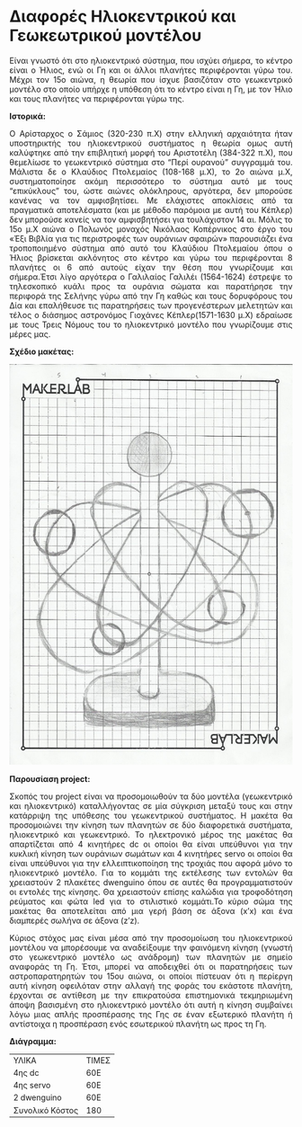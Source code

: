 # Διαφορές Ηλιοκεντρικού και Γεωκεωτρικού μοντέλου
<p align="justify"> Είναι γνωστό ότι στο ηλιοκεντρικό σύστημα, που ισχύει σήμερα, το κέντρο είναι ο Ήλιος, ενώ οι Γη και οι άλλοι πλανήτες περιφέρονται γύρω του. Μέχρι τον 15ο αιώνα, η θεωρία που ίσχυε βασιζόταν στο γεωκεντρικό μοντέλο στο οποίο υπήρχε η υπόθεση ότι το κέντρο είναι η Γη, με τον Ήλιο και τους πλανήτες να περιφέρονται γύρω της.</p>

**Ιστορικά:** 
<p align="justify"> Ο Αρίσταρχος ο Σάμιος (320-230 π.Χ) στην ελληνική αρχαιότητα ήταν υποστηρικτής του ηλιοκεντρικού συστήματος η θεωρία ομως αυτή καλύφτηκε από την επιβλητική μορφή του Αριστοτέλη (384-322 π.Χ), που θεμελίωσε το γεωκεντρικό σύστημα στο “Περί ουρανού” συγγραμμά του. Μάλιστα δε ο Κλαύδιος Πτολεμαίος (108-168 μ.Χ), το 2ο αιώνα μ.Χ, συστηματοποίησε ακόμη περισσότερο το σύστημα αυτό με τους “επικύκλους” του, ώστε αιώνες ολόκληρους, αργότερα, δεν μπορούσε κανένας να τον αμφισβητίσει. Με ελάχιστες αποκλίσεις από τα πραγματικά αποτελέσματα (και με μέθοδο παρόμοια με αυτή του Κέπλερ) δεν μπορούσε κανείς να τον αμφισβητήσει για τουλάχιστον 14 αι. Μόλις το 15ο μ.Χ αιώνα ο Πολωνός μοναχός Νικόλαος Κοπέρνικος στο έργο του «Έξι Βιβλία για τις περιστροφές των ουράνιων σφαιρών» παρουσιάζει ένα τροποποιημένο σύστημα από αυτό του Κλαύδιου Πτολεμαίου όπου ο Ήλιος βρίσκεται ακλόνητος στο κέντρο και γύρω του περιφέρονται 8 πλανήτες οι 6 από αυτούς είχαν την θέση που γνωρίζουμε και σήμερα.Έτσι λίγο αργότερα ο Γαλιλαίος Γαλιλέι (1564-1624) έστρεψε το τηλεσκοπικό κυάλι προς τα ουράνια σώματα και παρατήρησε την περιφορά της Σελήνης γύρω από την Γη καθώς και τους δορυφόρους του Δία και επαλήθευσε τις παρατηρήσεις των προγενέστερων μελετητών και τέλος ο διάσημος αστρονόμος Γιοχάνες Κέπλερ(1571-1630 μ.Χ)  εδραίωσε με τους Τρεις Νόμους του το ηλιοκεντρικό μοντέλο που γνωρίζουμε στις μέρες μας.  </p>

**Σχέδιο μακέτας:**
<p align="center"><img src="sxedio.jpg"</img> </p>

**Παρουσίαση project:**
<p align="justify">    Σκοπός του project είναι να προσομοιωθούν τα δύο μοντέλα (γεωκεντρικό και ηλιοκεντρικό) καταλλήγοντας σε μία σύγκριση μεταξύ τους και στην κατάρριψη της υπόθεσης του γεωκεντρικού συστήματος. 
Η μακέτα θα προσομοιώνει την κίνηση των πλανητών σε δύο διαφορετικά συστήματα, ηλιοκεντρικό και γεωκεντρικό. Το ηλεκτρονικό μέρος της μακέτας θα απαρτίζεται από 4 κινητήρες dc οι οποίοι θα είναι υπεύθυνοι για την κυκλική κίνηση των ουράνιων σωμάτων και 4 κινητήρες servo οι οποίοι θα είναι υπεύθυνοι για την ελλειπτικοποίηση της τροχιάς που αφορά μόνο το ηλιοκεντρικό μοντέλο. Για το κομμάτι της εκτέλεσης των εντολών θα χρειαστούν 2 πλακέτες dwenguino όπου σε αυτές θα προγραμματιστούν οι εντολές της κίνησης. Θα χρειαστούν επίσης καλώδια για τροφοδότηση ρεύματος και φώτα led για το στιλιστικό κομμάτι.Το κύριο σώμα της μακέτας θα αποτελείται από μια γερή βάση σε άξονα (x’x) και ένα διαμπερές σωλήνα σε άξονα (z’z). </p>
<p align="justify"> Κύριος στόχος μας είναι μέσα από την προσομοίωση του ηλιοκεντρικού μοντέλου να μπορέσουμε να αναδείξουμε την φαινόμενη κίνηση (γνωστή στο γεωκεντρικό μοντέλο ως ανάδρομη) των πλανητών με σημείο αναφοράς τη Γη. Έτσι, μπορεί να αποδειχθεί ότι οι παρατηρήσεις των αστροπαρατηρητών του 15ου αιώνα, οι οποίοι πίστευαν ότι η περίεργη αυτή κίνηση οφειλόταν στην αλλαγή της φοράς του εκάστοτε πλανήτη, έρχονται σε αντίθεση με την επικρατούσα επιστημονικά τεκμηριωμένη άποψη βασισμένη στο ηλιοκεντρικό μοντέλο ότι αυτή η κίνηση συμβαίνει λόγω μιας απλής προσπέρασης της Γης  σε έναν εξωτερικό πλανήτη ή αντίστοιχα η προσπέραση ενός εσωτερικού πλανήτη ως προς τη Γη.</p>

**Διάγραμμα:**

<table>
<tr>
<td>    ΥΛΙΚΑ   </td>
<td>  ΤΙΜΕΣ  </td>
</tr>
<tr>
<td>4ης dc</td>
<td>60E </td>
</tr>
<tr>
<td>4ης servo </td>
<td>60E</td>
</tr>
<tr>
<td>2 dwenguino </td>
<td>60E </td>
</tr>
<tr>
<td>Συνολικό Κόστος</td>
<td>180</td>
</tr> 
</table>
